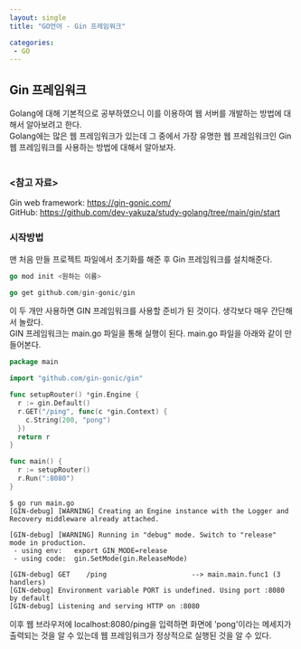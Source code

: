 ```yaml
---
layout: single
title: "GO언어 - Gin 프레임워크"

categories:
 - GO
---
```


## Gin 프레임워크
Golang에 대해 기본적으로 공부하였으니 이를 이용하여 웹 서버를 개발하는 방법에 대해서 알아보려고 한다. <br>
Golang에는 많은 웹 프레임워크가 있는데 그 중에서 가장 유명한 웹 프레임워크인 Gin 웹 프레임워크를 사용하는 방법에 대해서 알아보자. <br> <br>

### <참고 자료>
Gin web framework: https://gin-gonic.com/ <br>
GitHub: https://github.com/dev-yakuza/study-golang/tree/main/gin/start <br>

### 시작방법
맨 처음 만들 프로젝트 파일에서 초기화를 해준 후 Gin 프레임워크를 설치해준다. <br>
```go
go mod init <원하는 이름>

go get github.com/gin-gonic/gin
```
이 두 개만 사용하면 GIN 프레임워크를 사용할 준비가 된 것이다. 생각보다 매우 간단해서 놀랐다. <br>
GIN 프레임워크는 main.go 파일을 통해 실행이 된다. main.go 파일을 아래와 같이 만들어본다. <br>
```go
package main

import "github.com/gin-gonic/gin"

func setupRouter() *gin.Engine {
  r := gin.Default()
  r.GET("/ping", func(c *gin.Context) {
    c.String(200, "pong")
  })
  return r
}

func main() {
  r := setupRouter()
  r.Run(":8080")
}
```

```
$ go run main.go
[GIN-debug] [WARNING] Creating an Engine instance with the Logger and Recovery middleware already attached.

[GIN-debug] [WARNING] Running in "debug" mode. Switch to "release" mode in production.
 - using env:   export GIN_MODE=release
 - using code:  gin.SetMode(gin.ReleaseMode)

[GIN-debug] GET    /ping                     --> main.main.func1 (3 handlers)
[GIN-debug] Environment variable PORT is undefined. Using port :8080 by default
[GIN-debug] Listening and serving HTTP on :8080
```
이후 웹 브라우저에 localhost:8080/ping을 입력하면 화면에 'pong'이라는 메세지가 출력되는 것을 알 수 있는데 웹 프레임워크가 정상적으로 실행된 것을 알 수 있다.
